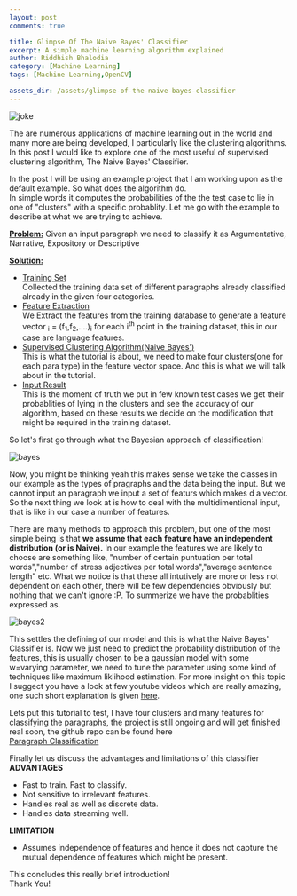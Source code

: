 ```yaml
---
layout: post
comments: true

title: Glimpse Of The Naive Bayes' Classifier
excerpt: A simple machine learning algorithm explained
author: Riddhish Bhalodia
category: [Machine Learning]
tags: [Machine Learning,OpenCV]

assets_dir: /assets/glimpse-of-the-naive-bayes-classifier
---
```



![joke]({{page.assets_dir}}/joke.png)

The are numerous applications of machine learning out in the world and many more are being developed, I particularly like the clustering algorithms. In this post I would like to explore one of the most useful of supervised clustering algorithm, The Naive Bayes' Classifier.

In the post I will be using an example project that I am working upon as the default example. So what does the algorithm do.  
In simple words it computes the probabilities of the the test case to lie in one of "clusters" with a specific probablity. Let me go with the example to describe at what we are trying to achieve.

**<u>Problem:</u>** Given an input paragraph we need to classify it as Argumentative, Narrative, Expository or Descriptive

**<u>Solution:</u>**

*   <u>Training Set</u>  
    Collected the training data set of different paragraphs already classified already in the given four categories.
*   <u>Feature Extraction</u>  
    We Extract the features from the training database to generate a feature vector <math>v</math><sub>i</sub> = (f<sub>1</sub>,f<sub>2</sub>,....)<sub>i</sub> for each i<sup>th</sup> point in the training dataset, this in our case are language features.
*   <u>Supervised Clustering Algorithm(Naive Bayes')</u>  
    This is what the tutorial is about, we need to make four clusters(one for each para type) in the feature vector space. And this is what we will talk about in the tutorial.
*   <u>Input Result</u>  
    This is the moment of truth we put in few known test cases we get their probablities of lying in the clusters and see the accuracy of our algorithm, based on these results we decide on the modification that might be required in the training dataset.

So let's first go through what the Bayesian approach of classification!

![bayes]({{page.assets_dir}}/bayes.png)

Now, you might be thinking yeah this makes sense we take the classes in our example as the types of pragraphs and the data being the input. But we cannot input an paragraph we input a set of featurs which makes d a vector. So the next thing we look at is how to deal with the multidimentional input, that is like in our case a number of features.

There are many methods to approach this problem, but one of the most simple being is that **we assume that each feature have an independent distribution (or is Naive).** In our example the features we are likely to choose are something like, "number of certain puntuation per total words","number of stress adjectives per total words","average sentence length" etc. What we notice is that these all intutively are more or less not dependent on each other, there will be few dependencies obviously but nothing that we can't ignore :P. To summerize we have the probablities expressed as.

![bayes2]({{page.assets_dir}}/bayes2.jpg)

This settles the defining of our model and this is what the Naive Bayes' Classifier is. Now we just need to predict the probability distribution of the features, this is usually chosen to be a gaussian model with some w=varying parameter, we need to tune the parameter using some kind of techniques like maximum liklihood estimation. For more insight on this topic I suggect you have a look at few youtube videos which are really amazing, one such short explanation is given [here](https://www.youtube.com/watch?v=8yvBqhm92xA).

Lets put this tutorial to test, I have four clusters and many features for classifying the paragraphs, the project is still ongoing and will get finished real soon, the github repo can be found here  
[Paragraph Classification](https://github.com/riddhishb/para_classification)

Finally let us discuss the advantages and limitations of this classifier  
**ADVANTAGES**

*   Fast to train. Fast to classify.
*   Not sensitive to irrelevant features.
*   Handles real as well as discrete data.
*   Handles data streaming well.

**LIMITATION**

*   Assumes independence of features and hence it does not capture the mutual dependence of features which might be present.

This concludes this really brief introduction!  
Thank You!
